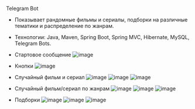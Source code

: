 Telegram Bot

- Показывает рандомные фильмы и сериалы, подборки на различные тематики и распределение по жанрам. 
- Технологии: Java, Maven, Spring Boot, Spring MVC, Hibernate, MySQL, Telegram Bots.

- Стартовое сообщение
![image](https://github.com/OlyaEna/SpringBot/blob/master/SpringBot/src/main/resources/static/img/startMessage.JPG)

- Кнопки
![image](https://github.com/OlyaEna/SpringBot/blob/master/SpringBot/src/main/resources/static/img/buttons.JPG)

- Случайный фильм и сериал
![image](https://github.com/OlyaEna/SpringBot/blob/master/SpringBot/src/main/resources/static/img/randomMovie1.JPG)
![image](https://github.com/OlyaEna/SpringBot/blob/master/SpringBot/src/main/resources/static/img/randomSeries.JPG)
![image](https://github.com/OlyaEna/SpringBot/blob/master/SpringBot/src/main/resources/static/img/randomSeries1.JPG)

- Случайный фильм/сериал по жанрам
![image](https://github.com/OlyaEna/SpringBot/blob/master/SpringBot/src/main/resources/static/img/genres1.JPG)
![image](https://github.com/OlyaEna/SpringBot/blob/master/SpringBot/src/main/resources/static/img/genres2.JPG)
![image](https://github.com/OlyaEna/SpringBot/blob/master/SpringBot/src/main/resources/static/img/genres3.JPG)

- Подборки
![image](https://github.com/OlyaEna/SpringBot/blob/master/SpringBot/src/main/resources/static/img/selections.JPG)
![image](https://github.com/OlyaEna/SpringBot/blob/master/SpringBot/src/main/resources/static/img/selections1.JPG)
![image](https://github.com/OlyaEna/SpringBot/blob/master/SpringBot/src/main/resources/static/img/selections2.JPG)
